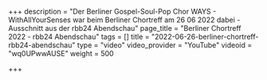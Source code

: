 +++
description = "Der Berliner Gospel-Soul-Pop Chor WAYS - WithAllYourSenses war beim Berliner Chortreff am 26 06 2022 dabei - Ausschnitt aus der rbb24 Abendschau"
page_title = "Berliner Chortreff 2022 - rbb24 Abendschau"
tags = []
title = "2022-06-26-berliner-chortreff-rbb24-abendschau"
type = "video"
video_provider = "YouTube"
videoid = "wq0UPwwAUSE"
weight = 500

+++
